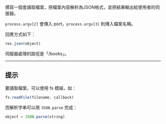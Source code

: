 撰寫一個會讀取檔案，把檔案內容解析為JSON格式，並把結果輸出給使用者的伺服器。

`process.argv[2]` 會傳入 port，`process.argv[3]` 則傳入檔案名稱。

回應方式如下：

```js
res.json(object)
```

伺服器處理的路徑是「/books」。

-----------------------------

## 提示

要讀取檔案，可以使用 fs 模組，如：

```js
fs.readFile(filename, callback)
```

而解析字串可以用 `JSON.parse` 完成：

```js
object = JSON.parse(string)
```
